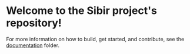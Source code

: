# Welcome to the Sibir project's repository!

For more information on how to build, get started, and contribute, see the [documentation](docs) folder.

